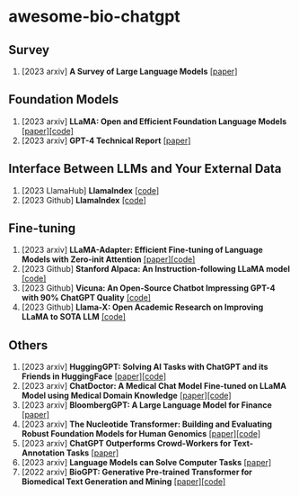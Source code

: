 # awesome-bio-chatgpt

## Survey
1. [2023 arxiv] **A Survey of Large Language Models** [[paper]](https://arxiv.org/abs/2303.18223)


## Foundation Models
1. [2023 arxiv] **LLaMA: Open and Efficient Foundation Language Models** [[paper]](https://arxiv.org/abs/2302.13971v1)[[code]](https://github.com/facebookresearch/llama)
1. [2023 arxiv] **GPT-4 Technical Report** [[paper]](https://arxiv.org/pdf/2303.08774.pdf)


## Interface Between LLMs and Your External Data
1. [2023 LlamaHub] **LlamaIndex** [[code]](https://github.com/emptycrown/llama-hub)
1. [2023 Github] **LlamaIndex** [[code]](https://github.com/jerryjliu/llama_index)


## Fine-tuning
1. [2023 arxiv] **LLaMA-Adapter: Efficient Fine-tuning of Language Models with Zero-init Attention** [[paper]](https://arxiv.org/abs/2303.16199)[[code]](https://github.com/ZrrSkywalker/LLaMA-Adapter)
1. [2023 Github] **Stanford Alpaca: An Instruction-following LLaMA model** [[code]](https://github.com/tatsu-lab/stanford_alpaca)
1. [2023 Github] **Vicuna: An Open-Source Chatbot Impressing GPT-4 with 90% ChatGPT Quality** [[code]](https://github.com/lm-sys/FastChat)
1. [2023 Github] **Llama-X: Open Academic Research on Improving LLaMA to SOTA LLM** [[code]](https://github.com/AetherCortex/Llama-X)



## Others
1. [2023 arxiv] **HuggingGPT: Solving AI Tasks with ChatGPT and its Friends in HuggingFace** [[paper]](https://arxiv.org/abs/2303.17580)[[code]](https://github.com/microsoft/JARVIS)
1. [2023 arxiv] **ChatDoctor: A Medical Chat Model Fine-tuned on LLaMA Model using Medical Domain Knowledge** [[paper]](https://arxiv.org/abs/2303.14070)[[code]](https://github.com/Kent0n-Li/ChatDoctor)
1. [2023 arxiv] **BloombergGPT: A Large Language Model for Finance** [[paper]](https://arxiv.org/abs/2303.17564)
1. [2023 arxiv] **The Nucleotide Transformer: Building and Evaluating Robust Foundation Models for Human Genomics** [[paper]](https://www.biorxiv.org/content/10.1101/2023.01.11.523679v2)[[code]](https://github.com/instadeepai/nucleotide-transformer)
1. [2023 arxiv] **ChatGPT Outperforms Crowd-Workers for Text-Annotation Tasks** [[paper]](https://arxiv.org/abs/2303.15056)
1. [2023 arxiv] **Language Models can Solve Computer Tasks** [[paper]](https://arxiv.org/pdf/2303.17491.pdf)
1. [2022 arxiv] **BioGPT: Generative Pre-trained Transformer for Biomedical Text Generation and Mining** [[paper]](https://arxiv.org/abs/2210.10341)[[code]](https://github.com/microsoft/BioGPT)

